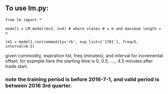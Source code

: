 ## To use lm.py:

`from lm import *`

`model1 = LM_model(m=3, n=4) # where states # = m and maximum length = n`

`lm1 = model1.run(commodity='rb', exp_list=['1701'], freq=5, interval=0.5)`

given commodity, expiration list, freq (minutes), and interval for incremental offset, 
for example here the starting time is 0, 0.5, ...., 4.5 minutes after trade start.

### note the training period is before 2016-7-1, and valid period is between 2016 3rd quarter.




